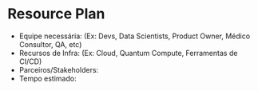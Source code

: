 # Resource Plan

- Equipe necessária: (Ex: Devs, Data Scientists, Product Owner, Médico Consultor, QA, etc)
- Recursos de Infra: (Ex: Cloud, Quantum Compute, Ferramentas de CI/CD)
- Parceiros/Stakeholders:
- Tempo estimado: